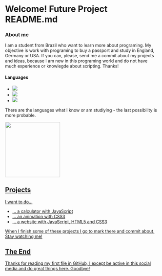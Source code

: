 <h1>Welcome! Future Project README.md</h1>
<h3>About me</h3>
  <p> I am a student from Brazil who want to learn more about programing. My objective is work with programing to buy a passport and study in England, Germany or USA. If you can, please, send me a commit about my projects and ideas, because I am new in this programing world and do not have much experience or knowlegde about scripting. Thanks! </p>
<h4>Languages</h4>
  <p>
    <ul>
       <li><img src="https://img.shields.io/badge/JavaScript-323330?style=for-the-badge&logo=javascript&logoColor=F7DF1E"></li>
       <li><img src="https://img.shields.io/badge/HTML5-E34F26?style=for-the-badge&logo=html5&logoColor=white"></li>
       <li><img src="https://img.shields.io/badge/CSS3-1572B6?style=for-the-badge&logo=css3&logoColor=white"></li>
    </ul>
  </p>
  <p> There are the languages what I know or am studiying - the last possibility is more probable.</p>
  <div>
    <a href="https://github.com/iodoGuduD">
    <img height="180em" src="[![Top Langs](https://github-readme-stats.vercel.app/api/top-langs/?username=anuraghazra&layout=donut)](https://github.com/anuraghazra/github-readme-stats)"/>
  </div>
<h2>Projects</h2>
  <p>I want to do...</p>
  <ul>
    <li>... a calculator with JavaScript</li>
    <li>... an animation with CSS3</li>
    <li>... a website with JavaScript, HTML5 and CSS3</li>
  </ul>
  <p>When I finish some of these projects I go to mark there and commit about. Stay watching me!</p>
<h2>The End</h2>
  <p>Thanks for reading my first file in GitHub, I except be active in this social media and do great things here. Goodbye!</p>

